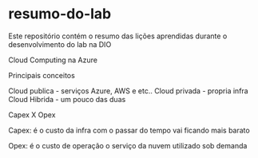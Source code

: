 # resumo-do-lab
Este repositório contém o resumo das lições aprendidas durante o desenvolvimento do lab na DIO

Cloud Computing na Azure

Principais conceitos

Cloud publica - serviços Azure, AWS e etc..
Cloud privada - propria infra
Cloud Hibrida - um pouco das duas

Capex  X  Opex

Capex: é o custo da infra com o passar do tempo vai ficando mais barato

Opex: é o custo de operação o serviço da nuvem utilizado sob demanda


